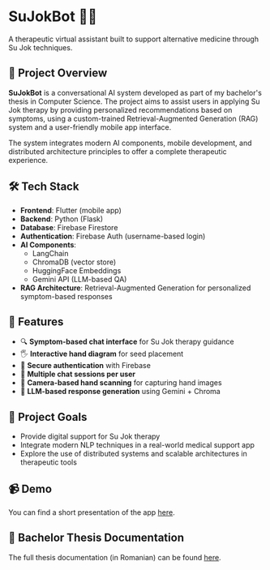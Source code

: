 # SuJokBot 🤖🌱  
A therapeutic virtual assistant built to support alternative medicine through Su Jok techniques.

## 📘 Project Overview

**SuJokBot** is a conversational AI system developed as part of my bachelor's thesis in Computer Science. The project aims to assist users in applying Su Jok therapy by providing personalized recommendations based on symptoms, using a custom-trained Retrieval-Augmented Generation (RAG) system and a user-friendly mobile app interface.

The system integrates modern AI components, mobile development, and distributed architecture principles to offer a complete therapeutic experience.

## 🛠️ Tech Stack

- **Frontend**: Flutter (mobile app)
- **Backend**: Python (Flask)
- **Database**: Firebase Firestore
- **Authentication**: Firebase Auth (username-based login)
- **AI Components**:
  - LangChain
  - ChromaDB (vector store)
  - HuggingFace Embeddings
  - Gemini API (LLM-based QA)
- **RAG Architecture**: Retrieval-Augmented Generation for personalized symptom-based responses

## 📱 Features

- 🔍 **Symptom-based chat interface** for Su Jok therapy guidance
- 🖐️ **Interactive hand diagram** for seed placement
- 🔐 **Secure authentication** with Firebase
- 💾 **Multiple chat sessions per user**
- 📸 **Camera-based hand scanning** for capturing hand images
- 🧠 **LLM-based response generation** using Gemini + Chroma

## 🎯 Project Goals

- Provide digital support for Su Jok therapy
- Integrate modern NLP techniques in a real-world medical support app
- Explore the use of distributed systems and scalable architectures in therapeutic tools

## 📹 Demo

You can find a short presentation of the app [here](https://drive.google.com/file/d/1qFVKDK848h4B1nSV2u_Iye4Iz5mN3xgY/view?usp=sharing).

## 📄 Bachelor Thesis Documentation

The full thesis documentation (in Romanian) can be found [here](https://drive.google.com/file/d/1UCiEh7AtnvA1gUkqgiXXnV5gGMXH4WDg/view?usp=sharing).


